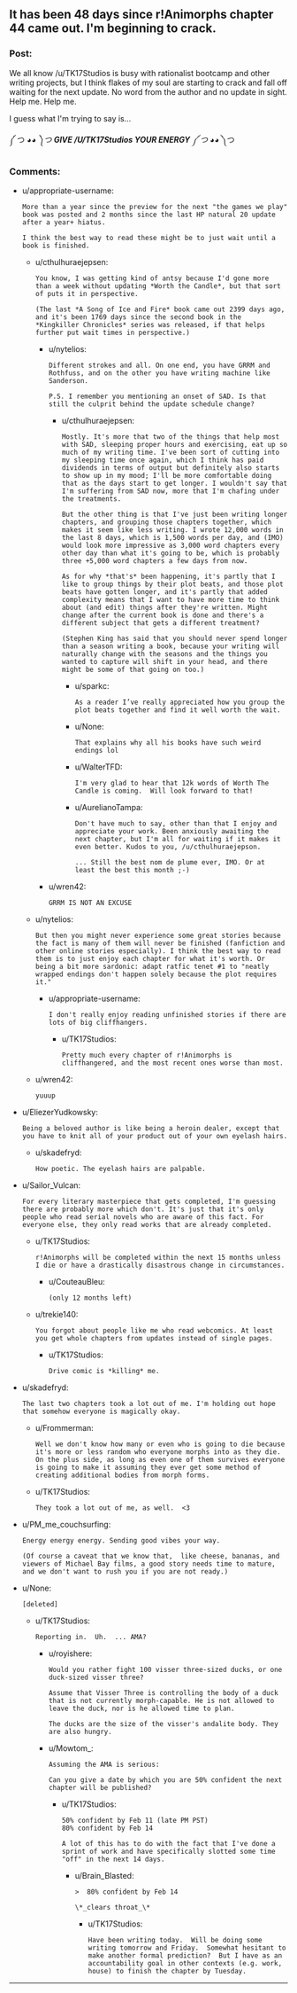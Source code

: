 ## It has been 48 days since r!Animorphs chapter 44 came out. I'm beginning to crack.

### Post:

We all know /u/TK17Studios is busy with rationalist bootcamp and other writing projects, but I think flakes of my soul are starting to crack and fall off waiting for the next update. No word from the author and no update in sight. Help me. Help me.

I guess what I'm trying to say is...

༼ つ ◕_◕ ༽つ **GIVE /U/TK17Studios YOUR ENERGY** ༼ つ ◕_◕ ༽つ

### Comments:

- u/appropriate-username:
  ```
  More than a year since the preview for the next "the games we play" book was posted and 2 months since the last HP natural 20 update after a year+ hiatus.

  I think the best way to read these might be to just wait until a book is finished.
  ```

  - u/cthulhuraejepsen:
    ```
    You know, I was getting kind of antsy because I'd gone more than a week without updating *Worth the Candle*, but that sort of puts it in perspective.

    (The last *A Song of Ice and Fire* book came out 2399 days ago, and it's been 1769 days since the second book in the *Kingkiller Chronicles* series was released, if that helps further put wait times in perspective.)
    ```

    - u/nytelios:
      ```
      Different strokes and all. On one end, you have GRRM and Rothfuss, and on the other you have writing machine like Sanderson. 

      P.S. I remember you mentioning an onset of SAD. Is that still the culprit behind the update schedule change?
      ```

      - u/cthulhuraejepsen:
        ```
        Mostly. It's more that two of the things that help most with SAD, sleeping proper hours and exercising, eat up so much of my writing time. I've been sort of cutting into my sleeping time once again, which I think has paid dividends in terms of output but definitely also starts to show up in my mood; I'll be more comfortable doing that as the days start to get longer. I wouldn't say that I'm suffering from SAD now, more that I'm chafing under the treatments.

        But the other thing is that I've just been writing longer chapters, and grouping those chapters together, which makes it seem like less writing. I wrote 12,000 words in the last 8 days, which is 1,500 words per day, and (IMO) would look more impressive as 3,000 word chapters every other day than what it's going to be, which is probably three +5,000 word chapters a few days from now.

        As for why *that's* been happening, it's partly that I like to group things by their plot beats, and those plot beats have gotten longer, and it's partly that added complexity means that I want to have more time to think about (and edit) things after they're written. Might change after the current book is done and there's a different subject that gets a different treatment?

        (Stephen King has said that you should never spend longer than a season writing a book, because your writing will naturally change with the seasons and the things you wanted to capture will shift in your head, and there might be some of that going on too.)
        ```

        - u/sparkc:
          ```
          As a reader I’ve really appreciated how you group the plot beats together and find it well worth the wait.
          ```

        - u/None:
          ```
          That explains why all his books have such weird endings lol
          ```

        - u/WalterTFD:
          ```
          I'm very glad to hear that 12k words of Worth The Candle is coming.  Will look forward to that!
          ```

        - u/AurelianoTampa:
          ```
          Don't have much to say, other than that I enjoy and appreciate your work. Been anxiously awaiting the next chapter, but I'm all for waiting if it makes it even better. Kudos to you, /u/cthulhuraejepson.

          ... Still the best nom de plume ever, IMO. Or at least the best this month ;-)
          ```

    - u/wren42:
      ```
      GRRM IS NOT AN EXCUSE
      ```

  - u/nytelios:
    ```
    But then you might never experience some great stories because the fact is many of them will never be finished (fanfiction and other online stories especially). I think the best way to read them is to just enjoy each chapter for what it's worth. Or being a bit more sardonic: adapt ratfic tenet #1 to "neatly wrapped endings don't happen solely because the plot requires it."
    ```

    - u/appropriate-username:
      ```
      I don't really enjoy reading unfinished stories if there are lots of big cliffhangers.
      ```

      - u/TK17Studios:
        ```
        Pretty much every chapter of r!Animorphs is cliffhangered, and the most recent ones worse than most.
        ```

  - u/wren42:
    ```
    yuuup
    ```

- u/EliezerYudkowsky:
  ```
  Being a beloved author is like being a heroin dealer, except that you have to knit all of your product out of your own eyelash hairs.
  ```

  - u/skadefryd:
    ```
    How poetic. The eyelash hairs are palpable.
    ```

- u/Sailor_Vulcan:
  ```
  For every literary masterpiece that gets completed, I'm guessing there are probably more which don't. It's just that it's only people who read serial novels who are aware of this fact. For everyone else, they only read works that are already completed.
  ```

  - u/TK17Studios:
    ```
    r!Animorphs will be completed within the next 15 months unless I die or have a drastically disastrous change in circumstances.
    ```

    - u/CouteauBleu:
      ```
      (only 12 months left)
      ```

  - u/trekie140:
    ```
    You forgot about people like me who read webcomics. At least you get whole chapters from updates instead of single pages.
    ```

    - u/TK17Studios:
      ```
      Drive comic is *killing* me.
      ```

- u/skadefryd:
  ```
  The last two chapters took a lot out of me. I'm holding out hope that somehow everyone is magically okay.
  ```

  - u/Frommerman:
    ```
    Well we don't know how many or even who is going to die because it's more or less random who everyone morphs into as they die. On the plus side, as long as even one of them survives everyone is going to make it assuming they ever get some method of creating additional bodies from morph forms.
    ```

  - u/TK17Studios:
    ```
    They took a lot out of me, as well.  <3
    ```

- u/PM_me_couchsurfing:
  ```
  Energy energy energy. Sending good vibes your way.

  (Of course a caveat that we know that,  like cheese, bananas, and viewers of Michael Bay films, a good story needs time to mature, and we don't want to rush you if you are not ready.)
  ```

- u/None:
  ```
  [deleted]
  ```

  - u/TK17Studios:
    ```
    Reporting in.  Uh.  ... AMA?
    ```

    - u/royishere:
      ```
      Would you rather fight 100 visser three-sized ducks, or one duck-sized visser three?

      Assume that Visser Three is controlling the body of a duck that is not currently morph-capable. He is not allowed to leave the duck, nor is he allowed time to plan.

      The ducks are the size of the visser's andalite body. They are also hungry.
      ```

    - u/Mowtom_:
      ```
      Assuming the AMA is serious:

      Can you give a date by which you are 50% confident the next chapter will be published?
      ```

      - u/TK17Studios:
        ```
        50% confident by Feb 11 (late PM PST)
        80% confident by Feb 14

        A lot of this has to do with the fact that I've done a sprint of work and have specifically slotted some time "off" in the next 14 days.
        ```

        - u/Brain_Blasted:
          ```
          >  80% confident by Feb 14

          \*_clears throat_\*
          ```

          - u/TK17Studios:
            ```
            Have been writing today.  Will be doing some writing tomorrow and Friday.  Somewhat hesitant to make another formal prediction?  But I have as an accountability goal in other contexts (e.g. work, house) to finish the chapter by Tuesday.
            ```

---

